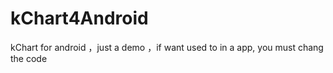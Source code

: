 # kChart4Android
kChart for android ，just a demo ，if want used to in a app, you must chang the code 
